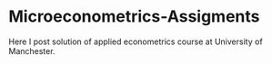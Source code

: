 # Microeconometrics-Assigments
Here I post solution of applied econometrics course at University of Manchester.
